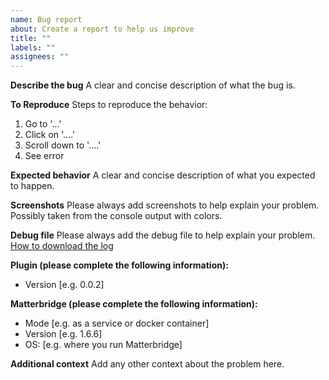 ```yaml
---
name: Bug report
about: Create a report to help us improve
title: ""
labels: ""
assignees: ""
---
```


**Describe the bug**
A clear and concise description of what the bug is.

**To Reproduce**
Steps to reproduce the behavior:

1. Go to '...'
2. Click on '....'
3. Scroll down to '....'
4. See error

**Expected behavior**
A clear and concise description of what you expected to happen.

**Screenshots**
Please always add screenshots to help explain your problem. Possibly taken from the console output with colors.

**Debug file**
Please always add the debug file to help explain your problem.
[How to download the log](https://github.com/Luligu/matterbridge/blob/main/README.md#how-to-send-the-debug-log-files)

**Plugin (please complete the following information):**

- Version [e.g. 0.0.2]

**Matterbridge (please complete the following information):**

- Mode [e.g. as a service or docker container]
- Version [e.g. 1.6.6]
- OS: [e.g. where you run Matterbridge]

**Additional context**
Add any other context about the problem here.
